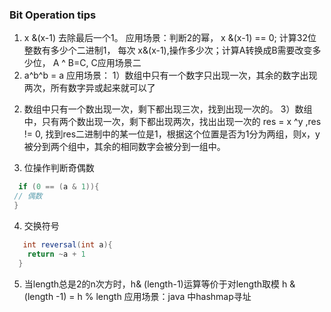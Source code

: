 ### Bit Operation tips
1. x &(x-1) 去除最后一个1。 应用场景：判断2的幂， x &(x-1) == 0; 计算32位整数有多少个二进制1， 每次 x&(x-1),操作多少次；计算A转换成B需要改变多少位， A ^ B=C, C应用场景二
2. a^b^b = a 
应用场景：
1）数组中只有一个数字只出现一次，其余的数字出现两次，所有数字异或起来就可以了
2) 数组中只有一个数出现一次，剩下都出现三次，找到出现一次的。
3）数组中，只有两个数出现一次，剩下都出现两次，找出出现一次的
 res = x ^y ,res != 0, 找到res二进制中的某一位是1，根据这个位置是否为1分为两组，则x，y被分到两个组中，其余的相同数字会被分到一组中。
 3. 位操作判断奇偶数
 ```java
   if (0 == (a & 1)){
  // 偶数
  }
 ```
 4. 交换符号
 ```java
    int reversal(int a){
     return ~a + 1
   }
```
5. 当length总是2的n次方时，h& (length-1)运算等价于对length取模
h & (length -1) = h % length 应用场景：java 中hashmap寻址